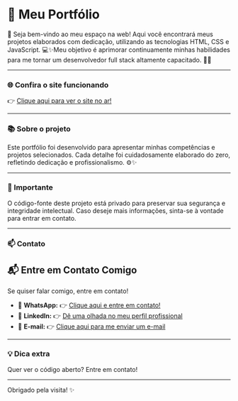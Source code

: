 # 🚀 Meu Portfólio

👋 Seja bem-vindo ao meu espaço na web! Aqui você encontrará meus projetos elaborados com dedicação, utilizando as tecnologias HTML, CSS e JavaScript. 💻✨Meu objetivo é aprimorar continuamente minhas habilidades para me tornar um desenvolvedor full stack altamente capacitado. 🚀✨

---

### 🌐 Confira o site funcionando

👉 [Clique aqui para ver o site no ar!](https://port-folio-1-0-git-main-lucas-silvas-projects-a08db18e.vercel.app/)

---

### 📚 Sobre o projeto

Este portfólio foi desenvolvido para apresentar minhas competências e projetos selecionados. Cada detalhe foi cuidadosamente elaborado do zero, refletindo dedicação e profissionalismo. ⚙️✨

---

### 🔐 Importante

O código-fonte deste projeto está privado para preservar sua segurança e integridade intelectual. Caso deseje mais informações, sinta-se à vontade para entrar em contato.

---

### 📫 Contato

## 📬 Entre em Contato Comigo

Se quiser falar comigo, entre em contato!

- 💬  **WhatsApp:**  👉 [Clique aqui e entre em contato!](https://wa.me/5511930343236?text=Ol%C3%A1%2C%20Lucas%20gostaria%20de%20falar%20com%20voc%C3%AA%20%3F)
- 💼  **LinkedIn:**  👉 [Dê uma olhada no meu perfil profissional](https://www.linkedin.com/in/lucas-silva-ab6360365/)
- 📧  **E-mail:**    👉 [Clique aqui para me enviar um e-mail](https://mail.yahoo.com/d/compose/7629318242?.intl=br&.lang=pt-BR)

---

### 💡 Dica extra

Quer ver o código aberto? Entre em contato!

---

Obrigado pela visita! ✨
